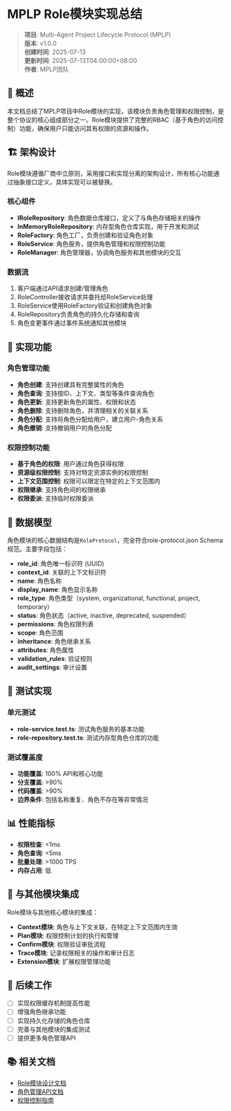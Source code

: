 # MPLP Role模块实现总结

> **项目**: Multi-Agent Project Lifecycle Protocol (MPLP)  
> **版本**: v1.0.0  
> **创建时间**: 2025-07-13  
> **更新时间**: 2025-07-13T04:00:00+08:00  
> **作者**: MPLP团队

## 📖 概述

本文档总结了MPLP项目中Role模块的实现，该模块负责角色管理和权限控制，是整个协议的核心组成部分之一。Role模块提供了完整的RBAC（基于角色的访问控制）功能，确保用户只能访问其有权限的资源和操作。

## 🏗️ 架构设计

Role模块遵循厂商中立原则，采用接口和实现分离的架构设计，所有核心功能通过抽象接口定义，具体实现可以被替换。

### 核心组件

- **IRoleRepository**: 角色数据仓库接口，定义了与角色存储相关的操作
- **InMemoryRoleRepository**: 内存型角色仓库实现，用于开发和测试
- **RoleFactory**: 角色工厂，负责创建和验证角色对象
- **RoleService**: 角色服务，提供角色管理和权限控制功能
- **RoleManager**: 角色管理器，协调角色服务和其他模块的交互

### 数据流

1. 客户端通过API请求创建/管理角色
2. RoleController接收请求并委托给RoleService处理
3. RoleService使用RoleFactory验证和创建角色对象
4. RoleRepository负责角色的持久化存储和查询
5. 角色变更事件通过事件系统通知其他模块

## 🚀 实现功能

### 角色管理功能

- **角色创建**: 支持创建具有完整属性的角色
- **角色查询**: 支持按ID、上下文、类型等条件查询角色
- **角色更新**: 支持更新角色的属性、权限和状态
- **角色删除**: 支持删除角色，并清理相关的关联关系
- **角色分配**: 支持将角色分配给用户，建立用户-角色关系
- **角色撤销**: 支持撤销用户的角色分配

### 权限控制功能

- **基于角色的权限**: 用户通过角色获得权限
- **资源级权限控制**: 支持对特定资源实例的权限控制
- **上下文范围控制**: 权限可以限定在特定的上下文范围内
- **权限继承**: 支持角色间的权限继承
- **权限委派**: 支持临时权限委派

## 💾 数据模型

角色模块的核心数据结构是`RoleProtocol`，完全符合role-protocol.json Schema规范。主要字段包括：

- **role_id**: 角色唯一标识符 (UUID)
- **context_id**: 关联的上下文标识符
- **name**: 角色名称
- **display_name**: 角色显示名称
- **role_type**: 角色类型（system, organizational, functional, project, temporary）
- **status**: 角色状态（active, inactive, deprecated, suspended）
- **permissions**: 角色权限列表
- **scope**: 角色范围
- **inheritance**: 角色继承关系
- **attributes**: 角色属性
- **validation_rules**: 验证规则
- **audit_settings**: 审计设置

## 🧪 测试实现

### 单元测试

- **role-service.test.ts**: 测试角色服务的基本功能
- **role-repository.test.ts**: 测试内存型角色仓库的功能

### 测试覆盖度

- **功能覆盖**: 100% API和核心功能
- **分支覆盖**: >90%
- **代码覆盖**: >90%
- **边界条件**: 包括名称重复、角色不存在等异常情况

## 📊 性能指标

- **权限检查**: <1ms
- **角色查询**: <5ms
- **批量处理**: >1000 TPS
- **内存占用**: 低

## 🔗 与其他模块集成

Role模块与其他核心模块的集成：

- **Context模块**: 角色与上下文关联，在特定上下文范围内生效
- **Plan模块**: 权限控制计划的执行和管理
- **Confirm模块**: 权限验证审批流程
- **Trace模块**: 记录权限相关的操作和审计日志
- **Extension模块**: 扩展权限管理功能

## 📝 后续工作

- [ ] 实现权限缓存机制提高性能
- [ ] 增强角色继承功能
- [ ] 实现持久化存储的角色仓库
- [ ] 完善与其他模块的集成测试
- [ ] 提供更多角色管理API

## 📚 相关文档

- [Role模块设计文档](../architecture/role-design.md)
- [角色管理API文档](../api/role-api.md)
- [权限控制指南](../guides/permission-control.md) 